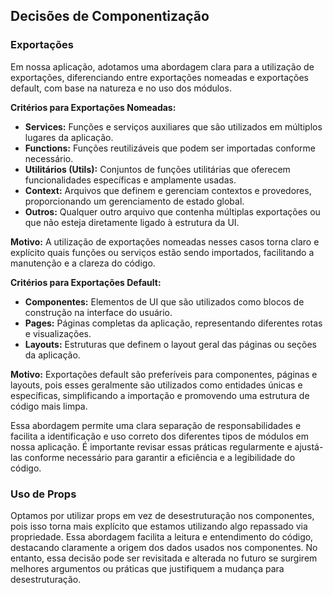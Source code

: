 ## Decisões de Componentização

### Exportações

Em nossa aplicação, adotamos uma abordagem clara para a utilização de exportações, diferenciando entre exportações nomeadas e exportações default, com base na natureza e no uso dos módulos.

**Critérios para Exportações Nomeadas:**

- **Services:** Funções e serviços auxiliares que são utilizados em múltiplos lugares da aplicação.
- **Functions:** Funções reutilizáveis que podem ser importadas conforme necessário.
- **Utilitários (Utils):** Conjuntos de funções utilitárias que oferecem funcionalidades específicas e amplamente usadas.
- **Context:** Arquivos que definem e gerenciam contextos e provedores, proporcionando um gerenciamento de estado global.
- **Outros:** Qualquer outro arquivo que contenha múltiplas exportações ou que não esteja diretamente ligado à estrutura da UI.

**Motivo:**
A utilização de exportações nomeadas nesses casos torna claro e explícito quais funções ou serviços estão sendo importados, facilitando a manutenção e a clareza do código.

**Critérios para Exportações Default:**

- **Componentes:** Elementos de UI que são utilizados como blocos de construção na interface do usuário.
- **Pages:** Páginas completas da aplicação, representando diferentes rotas e visualizações.
- **Layouts:** Estruturas que definem o layout geral das páginas ou seções da aplicação.

**Motivo:**
Exportações default são preferíveis para componentes, páginas e layouts, pois esses geralmente são utilizados como entidades únicas e específicas, simplificando a importação e promovendo uma estrutura de código mais limpa.

Essa abordagem permite uma clara separação de responsabilidades e facilita a identificação e uso correto dos diferentes tipos de módulos em nossa aplicação. É importante revisar essas práticas regularmente e ajustá-las conforme necessário para garantir a eficiência e a legibilidade do código.

### Uso de Props

Optamos por utilizar props em vez de desestruturação nos componentes, pois isso torna mais explícito que estamos utilizando algo repassado via propriedade. Essa abordagem facilita a leitura e entendimento do código, destacando claramente a origem dos dados usados nos componentes. No entanto, essa decisão pode ser revisitada e alterada no futuro se surgirem melhores argumentos ou práticas que justifiquem a mudança para desestruturação.
